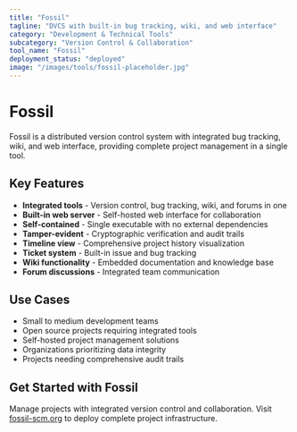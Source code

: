 ```yaml
---
title: "Fossil"
tagline: "DVCS with built-in bug tracking, wiki, and web interface"
category: "Development & Technical Tools"
subcategory: "Version Control & Collaboration"
tool_name: "Fossil"
deployment_status: "deployed"
image: "/images/tools/fossil-placeholder.jpg"
---
```


# Fossil

Fossil is a distributed version control system with integrated bug tracking, wiki, and web interface, providing complete project management in a single tool.

## Key Features

- **Integrated tools** - Version control, bug tracking, wiki, and forums in one
- **Built-in web server** - Self-hosted web interface for collaboration
- **Self-contained** - Single executable with no external dependencies
- **Tamper-evident** - Cryptographic verification and audit trails
- **Timeline view** - Comprehensive project history visualization
- **Ticket system** - Built-in issue and bug tracking
- **Wiki functionality** - Embedded documentation and knowledge base
- **Forum discussions** - Integrated team communication

## Use Cases

- Small to medium development teams
- Open source projects requiring integrated tools
- Self-hosted project management solutions
- Organizations prioritizing data integrity
- Projects needing comprehensive audit trails

## Get Started with Fossil

Manage projects with integrated version control and collaboration. Visit [fossil-scm.org](https://fossil-scm.org) to deploy complete project infrastructure.